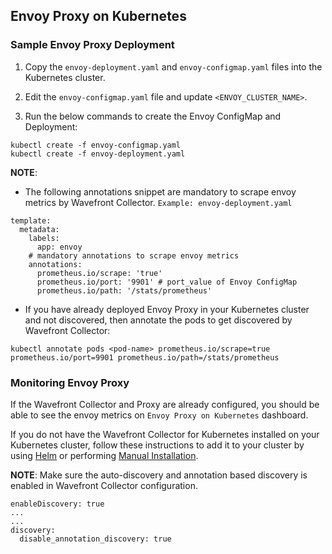 ## Envoy Proxy on Kubernetes

### Sample Envoy Proxy Deployment

1. Copy the `envoy-deployment.yaml` and `envoy-configmap.yaml` files into the Kubernetes cluster.

2. Edit the `envoy-configmap.yaml` file and update `<ENVOY_CLUSTER_NAME>`.

3. Run the below commands to create the Envoy ConfigMap and Deployment:
```
kubectl create -f envoy-configmap.yaml
kubectl create -f envoy-deployment.yaml
```
**NOTE**:
* The following annotations snippet are mandatory to scrape envoy metrics by Wavefront Collector.
`Example: envoy-deployment.yaml`
```
template:
  metadata:
    labels:
      app: envoy
    # mandatory annotations to scrape envoy metrics
    annotations:
      prometheus.io/scrape: 'true'
      prometheus.io/port: '9901' # port_value of Envoy ConfigMap
      prometheus.io/path: '/stats/prometheus'
```

* If you have already deployed Envoy Proxy in your Kubernetes cluster and not discovered, then annotate the pods to get discovered by Wavefront Collector:
```
kubectl annotate pods <pod-name> prometheus.io/scrape=true prometheus.io/port=9901 prometheus.io/path=/stats/prometheus
```

### Monitoring Envoy Proxy

If the Wavefront Collector and Proxy are already configured, you should be able to see the envoy metrics on `Envoy Proxy on Kubernetes` dashboard.

If you do not have the Wavefront Collector for Kubernetes installed on your Kubernetes cluster, follow these instructions to add it to your cluster by using [Helm](https://docs.wavefront.com/kubernetes.html#kubernetes-quick-install-using-helm) or performing [Manual Installation](https://docs.wavefront.com/kubernetes.html#kubernetes-manual-install).

**NOTE**: Make sure the auto-discovery and annotation based discovery is enabled in Wavefront Collector configuration.

```
enableDiscovery: true
...
...
discovery:
  disable_annotation_discovery: true
```
